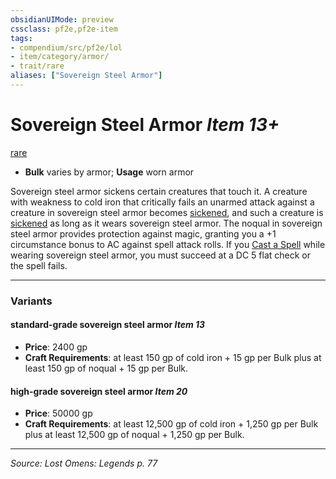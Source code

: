 ```yaml
---
obsidianUIMode: preview
cssclass: pf2e,pf2e-item
tags:
- compendium/src/pf2e/lol
- item/category/armor/
- trait/rare
aliases: ["Sovereign Steel Armor"]
---
```

# Sovereign Steel Armor *Item 13+*  
[rare](rare.md "Rare Rarity Trait")  

- **Bulk** varies by armor; **Usage** worn armor

Sovereign steel armor sickens certain creatures that touch it. A creature with weakness to cold iron that critically fails an unarmed attack against a creature in sovereign steel armor becomes [sickened](conditions.md#Sickened), and such a creature is [sickened](conditions.md#Sickened) as long as it wears sovereign steel armor. The noqual in sovereign steel armor provides protection against magic, granting you a +1 circumstance bonus to AC against spell attack rolls. If you [Cast a Spell](cast-a-spell.md) while wearing sovereign steel armor, you must succeed at a DC 5 flat check or the spell fails.

---

### Variants

#### standard-grade sovereign steel armor *Item 13*

- **Price**: 2400 gp
- **Craft Requirements**: at least 150 gp of cold iron + 15 gp per Bulk plus at least 150 gp of noqual + 15 gp per Bulk.

#### high-grade sovereign steel armor *Item 20*

- **Price**: 50000 gp
- **Craft Requirements**: at least 12,500 gp of cold iron + 1,250 gp per Bulk plus at least 12,500 gp of noqual + 1,250 gp per Bulk.

---
*Source: Lost Omens: Legends p. 77*